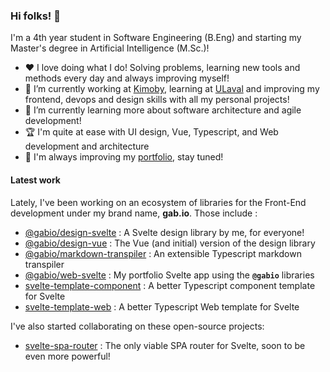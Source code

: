 ### Hi folks! 🤙

I'm a 4th year student in Software Engineering (B.Eng) and starting my Master's degree in Artificial Intelligence (M.Sc.)!

- :heart: I love doing what I do! Solving problems, learning new tools and methods every day and always improving myself!
- 🔭 I’m currently working at [Kimoby](https://kimoby.com), learning at [ULaval](https://ulaval.ca) and improving my frontend, devops and design skills with all my personal projects!
- 🌱 I’m currently learning more about software architecture and agile development!
- 🏆 I'm quite at ease with UI design, Vue, Typescript, and Web development and architecture
- 🌟 I'm always improving my [portfolio](https://vigenere23.github.io), stay tuned!

#### Latest work

Lately, I've been working on an ecosystem of libraries for the Front-End development under my brand name, **gab.io**. Those include :

- [@gabio/design-svelte](https://github.com/vigenere23/gabio-design-svelte) : A Svelte design library by me, for everyone!
- [@gabio/design-vue](https://github.com/vigenere23/gabio-design-vue) : The Vue (and initial) version of the design library
- [@gabio/markdown-transpiler](https://github.com/vigenere23/gabio-markdown-transpiler) : An extensible Typescript markdown transpiler
- [@gabio/web-svelte](https://github.com/vigenere23/gabio-web-svelte) : My portfolio Svelte app using the **`@gabio`** libraries
- [svelte-template-component](https://github.com/vigenere23/svelte-template-component) : A better Typescript component template for Svelte
- [svelte-template-web](https://github.com/vigenere23/svelte-template-web) : A better Typescript Web template for Svelte

I've also started collaborating on these open-source projects:

- [svelte-spa-router](https://github.com/ItalyPaleAle/svelte-spa-router) : The only viable SPA router for Svelte, soon to be even more powerful!
